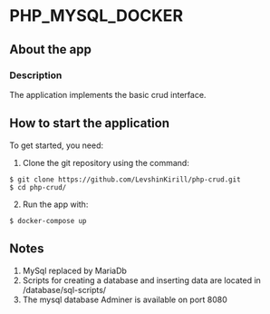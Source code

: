# PHP_MYSQL_DOCKER

## About the app

### Description

The application implements the basic crud interface.

## How to start the application

To get started, you need:

1. Clone the git repository using the command:
```
$ git clone https://github.com/LevshinKirill/php-crud.git
$ cd php-crud/
```

2. Run the app with:
```
$ docker-compose up
```

## Notes

1. MySql replaced by MariaDb
2. Scripts for creating a database and inserting data are located in /database/sql-scripts/
3. The mysql database Adminer is available on port 8080
